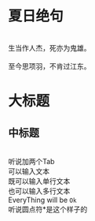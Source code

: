 夏日绝句
========
<br>生当作人杰，死亦为鬼雄。</br>
<br>至今思项羽，不肯过江东。</br>


大标题
==========
中标题
-----------




<br>听说加两个Tab
<br>可以输入文本
<br>既可以输入单行文本 
<br>也可以输入多行文本
<br>EveryThing will be `Ok`
<br>听说圆点符*是这个样子的
